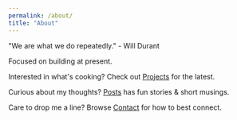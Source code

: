 ```yaml
---
permalink: /about/
title: "About"
---
```


"We are what we do repeatedly." - Will Durant

Focused on building at present.

Interested in what's cooking? Check out [Projects](/projects/) for the latest.

Curious about my thoughts? [Posts](/posts/) has fun stories & short musings.

Care to drop me a line? Browse [Contact](/contact/) for how to best connect.




